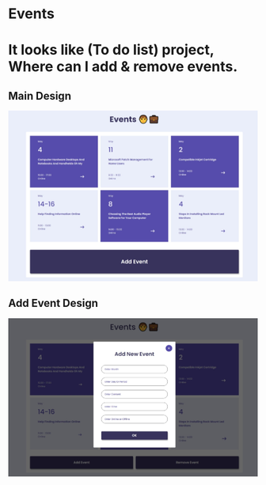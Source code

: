 # Events
# It looks like (To do list) project, Where can I add &amp; remove events.
## Main Design 
![](https://github.com/AbrarKhalil26/Events/blob/main/Design/Desktop.jpeg)
## Add Event Design
![](https://github.com/AbrarKhalil26/Events/blob/main/Design/Form_Add.jpeg)

